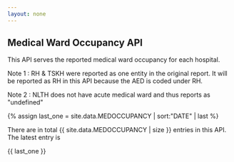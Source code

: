 ```yaml
---
layout: none
---
```


## Medical Ward Occupancy API

This API serves the reported medical ward occupancy for each hospital.

Note 1 : RH & TSKH were reported as one entity in the original report. It will be reported as RH in this API because the AED is coded under RH.

Note 2 : NLTH does not have acute medical ward and thus reports as "undefined"

{% assign last_one = site.data.MEDOCCUPANCY | sort:"DATE" | last %}

There are in total {{ site.data.MEDOCCUPANCY | size }} entries in this API. The latest entry is

{{ last_one }}
